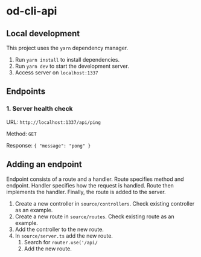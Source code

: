 # od-cli-api
## Local development
This project uses the `yarn` dependency manager.
1. Run `yarn install` to install dependencies.
2. Run `yarn dev` to start the development server.
3. Access server on `localhost:1337`
## Endpoints
### 1. Server health check
URL: `http://localhost:1337/api/ping`

Method: `GET`

Response: `{
"message": "pong"
}`

## Adding an endpoint
Endpoint consists of a route and a handler.
Route specifies method and endpoint. Handler
specifies how the request is handled. Route
then implements the handler. Finally, the route
is added to the server.

1. Create a new controller in `source/controllers`. Check existing controller as an example.
2. Create a new route in `source/routes`. Check existing route as an example.
3. Add the controller to the new route.
4. In `source/server.ts` add the new route.
   1. Search for `router.use('/api/`
   2. Add the new route.